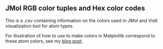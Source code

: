## JMol RGB color tuples and Hex color codes

This is a .csv containing information on the colors used in JMol and VisIt visualization tool for atom types.

For illustration of how to use to make colors in Matplotlib correspond to these atom colors, see my [blog post](http://corysimon.github.io/articles/atom-coloring-in-matplotlib/).
